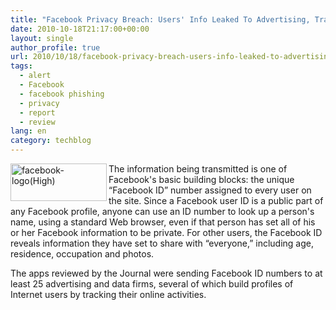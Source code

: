 ```yaml
---
title: "Facebook Privacy Breach: Users' Info Leaked To Advertising, Tracking Firms"
date: 2010-10-18T21:17:00+00:00
layout: single
author_profile: true
url: 2010/10/18/facebook-privacy-breach-users-info-leaked-to-advertising-tracking-firms/
tags:
  - alert
  - Facebook
  - facebook phishing
  - privacy
  - report
  - review
lang: en
category: techblog
---
```

[<img title="facebook-logo(High)" border="0" alt="facebook-logo(High)" align="left" src="http://lh3.ggpht.com/_vaUVXcmC3OI/TLyyfOAOIfI/AAAAAAAACtM/FuaddJ7dMCw/facebook-logo%28High%29_thumb.jpg?imgmax=800" width="154" height="60" />](http://lh4.ggpht.com/_vaUVXcmC3OI/TLyyduhNepI/AAAAAAAACtI/hbFgCr_lmyw/s1600-h/facebook-logo%28High%29%5B3%5D.jpg)The information being transmitted is one of Facebook's basic building blocks: the unique “Facebook ID” number assigned to every user on the site. Since a Facebook user ID is a public part of any Facebook profile, anyone can use an ID number to look up a person's name, using a standard Web browser, even if that person has set all of his or her Facebook information to be private. For other users, the Facebook ID reveals information they have set to share with “everyone,” including age, residence, occupation and photos.

The apps reviewed by the Journal were sending Facebook ID numbers to at least 25 advertising and data firms, several of which build profiles of Internet users by tracking their online activities.